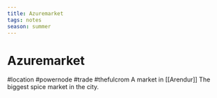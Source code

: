 ```yaml
---
title: Azuremarket
tags: notes
season: summer
---
```

 
# Azuremarket
#location #powernode #trade #thefulcrom
A market in  [[Arendur]]
The biggest spice market in the city.
